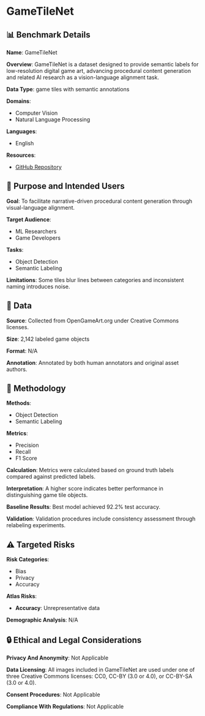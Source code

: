 # GameTileNet

## 📊 Benchmark Details

**Name**: GameTileNet

**Overview**: GameTileNet is a dataset designed to provide semantic labels for low-resolution digital game art, advancing procedural content generation and related AI research as a vision-language alignment task.

**Data Type**: game tiles with semantic annotations

**Domains**:
- Computer Vision
- Natural Language Processing

**Languages**:
- English

**Resources**:
- [GitHub Repository](https://github.com/RimiChen/2024-GameTileNet)

## 🎯 Purpose and Intended Users

**Goal**: To facilitate narrative-driven procedural content generation through visual-language alignment.

**Target Audience**:
- ML Researchers
- Game Developers

**Tasks**:
- Object Detection
- Semantic Labeling

**Limitations**: Some tiles blur lines between categories and inconsistent naming introduces noise.

## 💾 Data

**Source**: Collected from OpenGameArt.org under Creative Commons licenses.

**Size**: 2,142 labeled game objects

**Format**: N/A

**Annotation**: Annotated by both human annotators and original asset authors.

## 🔬 Methodology

**Methods**:
- Object Detection
- Semantic Labeling

**Metrics**:
- Precision
- Recall
- F1 Score

**Calculation**: Metrics were calculated based on ground truth labels compared against predicted labels.

**Interpretation**: A higher score indicates better performance in distinguishing game tile objects.

**Baseline Results**: Best model achieved 92.2% test accuracy.

**Validation**: Validation procedures include consistency assessment through relabeling experiments.

## ⚠️ Targeted Risks

**Risk Categories**:
- Bias
- Privacy
- Accuracy

**Atlas Risks**:
- **Accuracy**: Unrepresentative data

**Demographic Analysis**: N/A

## 🔒 Ethical and Legal Considerations

**Privacy And Anonymity**: Not Applicable

**Data Licensing**: All images included in GameTileNet are used under one of three Creative Commons licenses: CC0, CC-BY (3.0 or 4.0), or CC-BY-SA (3.0 or 4.0).

**Consent Procedures**: Not Applicable

**Compliance With Regulations**: Not Applicable
